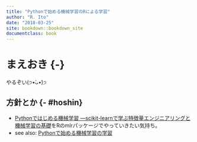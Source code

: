 ```yaml
---
title: "Pythonで始める機械学習のRによる学習"
author: "R. Ito"
date: "2018-03-25"
site: bookdown::bookdown_site
documentclass: book
---
```


# まえおき {-}



やるぞい(੭•̀ᴗ•̀)੭

## 方針とか {- #hoshin}

- [Pythonではじめる機械学習 ―scikit-learnで学ぶ特徴量エンジニアリングと機械学習の基礎](https://www.amazon.co.jp/dp/4873117984/)をRのmlrパッケージでやっていきたい気持ち。
- see also: [Pythonで始める機械学習の学習](https://nozma.github.io/ml_with_python_note/)

